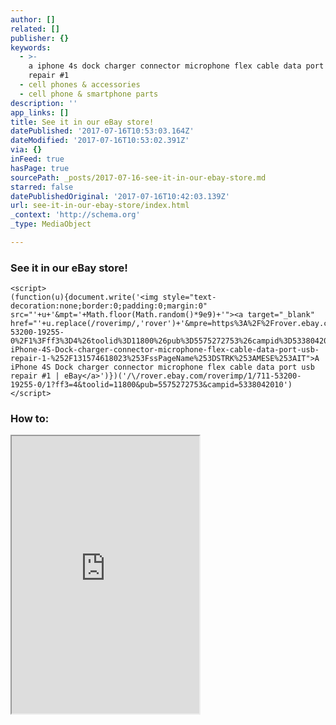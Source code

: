 ```yaml
---
author: []
related: []
publisher: {}
keywords:
  - >-
    a iphone 4s dock charger connector microphone flex cable data port usb
    repair #1
  - cell phones & accessories
  - cell phone & smartphone parts
description: ''
app_links: []
title: See it in our eBay store!
datePublished: '2017-07-16T10:53:03.164Z'
dateModified: '2017-07-16T10:53:02.391Z'
via: {}
inFeed: true
hasPage: true
sourcePath: _posts/2017-07-16-see-it-in-our-ebay-store.md
starred: false
datePublishedOriginal: '2017-07-16T10:42:03.139Z'
url: see-it-in-our-ebay-store/index.html
_context: 'http://schema.org'
_type: MediaObject

---
```

### See it in our eBay store!

    <script>
    (function(u){document.write('<img style="text-decoration:none;border:0;padding:0;margin:0" src="'+u+'&mpt='+Math.floor(Math.random()*9e9)+'"><a target="_blank" href="'+u.replace(/roverimp/,'rover')+'&mpre=https%3A%2F%2Frover.ebay.com%2Frover%2F1%2F711-53200-19255-0%2F1%3Fff3%3D4%26toolid%3D11800%26pub%3D5575272753%26campid%3D5338042010%26mpre%3Dhttp%253A%252F%252Fwww.ebay.com%252Fitm%252FA-iPhone-4S-Dock-charger-connector-microphone-flex-cable-data-port-usb-repair-1-%252F131574618023%253FssPageName%253DSTRK%253AMESE%253AIT">A iPhone 4S Dock charger connector microphone flex cable data port usb repair #1 | eBay</a>')})('/\/rover.ebay.com/roverimp/1/711-53200-19255-0/1?ff3=4&toolid=11800&pub=5575272753&campid=5338042010')
    </script>

### How to:

<iframe src="https://the-grid.github.io/ed-userhtml/?g=eJwljj0PwiAUAP9Kw-BYakyN0VIHXTq5GhfDx0NIoK95gMR_b6PjLXc3eEsyQlO9yU6wft-xxoF_uSzYbtuzJpEWzOW8pCPntdb2gyUXBa3GyCEqMPw2qfv7-rgcntOZIIhuI-NySg6rny2K1fhrKCQDJNjKMgSstoSQNAHM48D_G-MXczgw9A" height="444" style=""></iframe>
